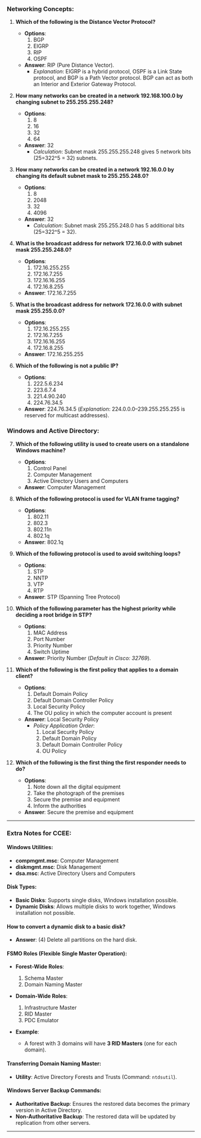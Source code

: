 ### Networking Concepts:

1. **Which of the following is the Distance Vector Protocol?**
    
    - **Options**:
        1. BGP
        2. EIGRP
        3. RIP
        4. OSPF
    - **Answer**: RIP (Pure Distance Vector).
        - _Explanation_: EIGRP is a hybrid protocol, OSPF is a Link State protocol, and BGP is a Path Vector protocol. BGP can act as both an Interior and Exterior Gateway Protocol.
2. **How many networks can be created in a network 192.168.100.0 by changing subnet to 255.255.255.248?**
    
    - **Options**:
        1. 8
        2. 16
        3. 32
        4. 64
    - **Answer**: 32
        - _Calculation_: Subnet mask 255.255.255.248 gives 5 network bits (25=322^5 = 32) subnets.
3. **How many networks can be created in a network 192.16.0.0 by changing its default subnet mask to 255.255.248.0?**
    
    - **Options**:
        1. 8
        2. 2048
        3. 32
        4. 4096
    - **Answer**: 32
        - _Calculation_: Subnet mask 255.255.248.0 has 5 additional bits (25=322^5 = 32).
4. **What is the broadcast address for network 172.16.0.0 with subnet mask 255.255.248.0?**
    
    - **Options**:
        1. 172.16.255.255
        2. 172.16.7.255
        3. 172.16.16.255
        4. 172.16.8.255
    - **Answer**: 172.16.7.255
5. **What is the broadcast address for network 172.16.0.0 with subnet mask 255.255.0.0?**
    
    - **Options**:
        1. 172.16.255.255
        2. 172.16.7.255
        3. 172.16.16.255
        4. 172.16.8.255
    - **Answer**: 172.16.255.255
6. **Which of the following is not a public IP?**
    
    - **Options**:
        1. 222.5.6.234
        2. 223.6.7.4
        3. 221.4.90.240
        4. 224.76.34.5
    - **Answer**: 224.76.34.5 (_Explanation_: 224.0.0.0–239.255.255.255 is reserved for multicast addresses).

### Windows and Active Directory:

7. **Which of the following utility is used to create users on a standalone Windows machine?**
    
    - **Options**:
        1. Control Panel
        2. Computer Management
        3. Active Directory Users and Computers
    - **Answer**: Computer Management
8. **Which of the following protocol is used for VLAN frame tagging?**
    
    - **Options**:
        1. 802.11
        2. 802.3
        3. 802.11n
        4. 802.1q
    - **Answer**: 802.1q
9. **Which of the following protocol is used to avoid switching loops?**
    
    - **Options**:
        1. STP
        2. NNTP
        3. VTP
        4. RTP
    - **Answer**: STP (Spanning Tree Protocol)
10. **Which of the following parameter has the highest priority while deciding a root bridge in STP?**
    
    - **Options**:
        1. MAC Address
        2. Port Number
        3. Priority Number
        4. Switch Uptime
    - **Answer**: Priority Number (_Default in Cisco: 32769_).
11. **Which of the following is the first policy that applies to a domain client?**
    
    - **Options**:
        1. Default Domain Policy
        2. Default Domain Controller Policy
        3. Local Security Policy
        4. The OU policy in which the computer account is present
    - **Answer**: Local Security Policy
        - _Policy Application Order_:
            1. Local Security Policy
            2. Default Domain Policy
            3. Default Domain Controller Policy
            4. OU Policy
12. **Which of the following is the first thing the first responder needs to do?**
    
    - **Options**:
        1. Note down all the digital equipment
        2. Take the photograph of the premises
        3. Secure the premise and equipment
        4. Inform the authorities
    - **Answer**: Secure the premise and equipment

---

### Extra Notes for CCEE:

#### Windows Utilities:

- **compmgmt.msc**: Computer Management
- **diskmgmt.msc**: Disk Management
- **dsa.msc**: Active Directory Users and Computers

#### Disk Types:

- **Basic Disks**: Supports single disks, Windows installation possible.
- **Dynamic Disks**: Allows multiple disks to work together, Windows installation not possible.

#### How to convert a dynamic disk to a basic disk?

- **Answer**: (4) Delete all partitions on the hard disk.

#### FSMO Roles (Flexible Single Master Operation):

- **Forest-Wide Roles**:
    
    1. Schema Master
    2. Domain Naming Master
- **Domain-Wide Roles**:
    
    1. Infrastructure Master
    2. RID Master
    3. PDC Emulator
- **Example**:
    
    - A forest with 3 domains will have **3 RID Masters** (one for each domain).

#### Transferring Domain Naming Master:

- **Utility**: Active Directory Forests and Trusts (Command: `ntdsutil`).

#### Windows Server Backup Commands:

- **Authoritative Backup**: Ensures the restored data becomes the primary version in Active Directory.
- **Non-Authoritative Backup**: The restored data will be updated by replication from other servers.

---

